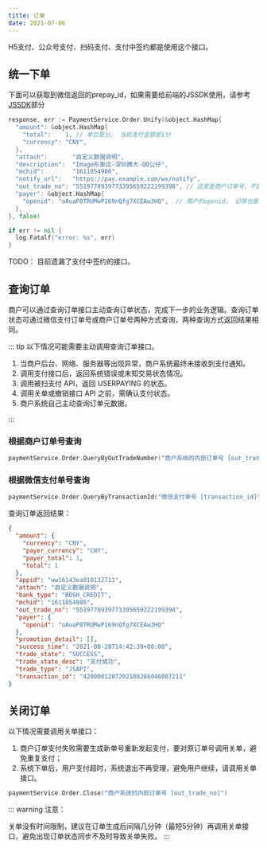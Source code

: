 ```yaml
---
title: 订单
date: 2021-07-06
---
```


H5支付、公众号支付、扫码支付、支付中签约都是使用这个接口。

## 统一下单
下面可以获取到微信返回的prepay_id，如果需要给前端的JSSDK使用，请参考[JSSDK](jssdk.html)部分
``` go
response, err := PaymentService.Order.Unify(&object.HashMap{
  "amount": &object.HashMap{
    "total":    1, // 单位是分。 当前支付金额是1分
    "currency": "CNY",
  },
  "attach":       "自定义数据说明",
  "description":  "Image形象店-深圳腾大-QQ公仔",
  "mchid":        "1611854986",
  "notify_url":   "https://pay.example.com/wx/notify",
  "out_trade_no": "5519778939773395659222199398", // 这里是商户订单号，不能重复提交给微信
  "payer": &object.HashMap{
    "openid": "oAuaP0TRUMwP169nQfg7XCEAw3HQ",  // 用户的openid， 记得也是动态的。
  },
}, false)

if err != nil {
  log.Fatalf("error: %s", err)
}
```
TODO： 目前遗漏了支付中签约的接口。

## 查询订单
商户可以通过查询订单接口主动查询订单状态，完成下一步的业务逻辑。查询订单状态可通过微信支付订单号或商户订单号两种方式查询，两种查询方式返回结果相同。

::: tip
以下情况可能需要主动调用查询订单接口。

1. 当商户后台、网络、服务器等出现异常，商户系统最终未接收到支付通知。
2. 调用支付接口后，返回系统错误或未知交易状态情况。
3. 调用被扫支付 API，返回 USERPAYING 的状态。
4. 调用关单或撤销接口 API 之前，需确认支付状态。
5. 商户系统自己主动查询订单元数据。

:::

### 根据商户订单号查询
```go
paymentService.Order.QueryByOutTradeNumber("商户系统的内部订单号 [out_trade_no]")
```

### 根据微信支付单号查询
``` go
paymentService.Order.QueryByTransactionId("微信支付单号 [transaction_id]")
```

查询订单返回结果：
``` json
{
  "amount": {
    "currency": "CNY",
    "payer_currency": "CNY",
    "payer_total": 1,
    "total": 1
  },
  "appid": "ww16143ea010132711",
  "attach": "自定义数据说明",
  "bank_type": "BOSH_CREDIT",
  "mchid": "1611854986",
  "out_trade_no": "5519778939773395659222199398",
  "payer": {
    "openid": "oAuaP0TRUMwP169nQfg7XCEAw3HQ"
  },
  "promotion_detail": [],
  "success_time": "2021-08-28T14:42:39+08:00",
  "trade_state": "SUCCESS",
  "trade_state_desc": "支付成功",
  "trade_type": "JSAPI",
  "transaction_id": "4200001207202108286046087211"
}
```

## 关闭订单

以下情况需要调用关单接口：
1. 商户订单支付失败需要生成新单号重新发起支付，要对原订单号调用关单，避免重复支付；
2. 系统下单后，用户支付超时，系统退出不再受理，避免用户继续，请调用关单接口。

``` go
paymentService.Order.Close("商户系统的内部订单号 [out_trade_no]")
```

::: warning
注意： 

关单没有时间限制，建议在订单生成后间隔几分钟（最短5分钟）再调用关单接口，避免出现订单状态同步不及时导致关单失败。
:::